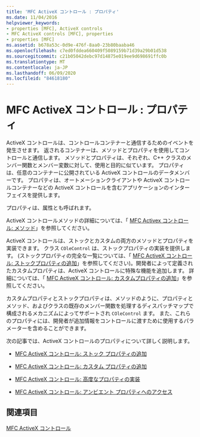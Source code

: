 ```yaml
---
title: 'MFC ActiveX コントロール : プロパティ'
ms.date: 11/04/2016
helpviewer_keywords:
- properties [MFC], ActiveX controls
- MFC ActiveX controls [MFC], properties
- properties [MFC]
ms.assetid: b678a53c-0d9e-476f-8aa0-23b80baaba46
ms.openlocfilehash: c7ed0fddea660409f5089159b71d39a29b01d538
ms.sourcegitcommit: c21b05042debc97d14875e019ee9d698691ffc0b
ms.translationtype: MT
ms.contentlocale: ja-JP
ms.lasthandoff: 06/09/2020
ms.locfileid: "84618180"
---
```

# <a name="mfc-activex-controls-properties"></a>MFC ActiveX コントロール : プロパティ

ActiveX コントロールは、コントロールコンテナーと通信するためのイベントを発生させます。 返されるコンテナーは、メソッドとプロパティを使用してコントロールと通信します。 メソッドとプロパティは、それぞれ、C++ クラスのメンバー関数とメンバー変数に対して、使用と目的に似ています。 プロパティは、任意のコンテナーに公開されている ActiveX コントロールのデータメンバーです。 プロパティは、オートメーションクライアントや ActiveX コントロールコンテナーなどの ActiveX コントロールを含むアプリケーションのインターフェイスを提供します。

プロパティは、属性とも呼ばれます。

ActiveX コントロールメソッドの詳細については、「 [MFC Activex コントロール: メソッド](mfc-activex-controls-methods.md)」を参照してください。

ActiveX コントロールは、ストックとカスタムの両方のメソッドとプロパティを実装できます。 クラス `COleControl` は、ストックプロパティの実装を提供します。 (ストックプロパティの完全な一覧については、「 [MFC ActiveX コントロール: ストックプロパティの追加](mfc-activex-controls-adding-stock-properties.md)」を参照してください)。開発者によって定義されたカスタムプロパティは、ActiveX コントロールに特殊な機能を追加します。 詳細については、「 [MFC ActiveX コントロール: カスタムプロパティの追加](mfc-activex-controls-adding-custom-properties.md)」を参照してください。

カスタムプロパティとストックプロパティは、メソッドのように、プロパティとメソッド、およびクラスの既存のメンバー関数を処理するディスパッチマップで構成されるメカニズムによってサポートされ `COleControl` ます。 また、これらのプロパティには、開発者が追加情報をコントロールに渡すために使用するパラメーターを含めることができます。

次の記事では、ActiveX コントロールのプロパティについて詳しく説明します。

- [MFC ActiveX コントロール: ストック プロパティの追加](mfc-activex-controls-adding-stock-properties.md)

- [MFC ActiveX コントロール: カスタム プロパティの追加](mfc-activex-controls-adding-custom-properties.md)

- [MFC ActiveX コントロール: 高度なプロパティの実装](mfc-activex-controls-advanced-property-implementation.md)

- [MFC ActiveX コントロール: アンビエント プロパティへのアクセス](mfc-activex-controls-accessing-ambient-properties.md)

## <a name="see-also"></a>関連項目

[MFC ActiveX コントロール](mfc-activex-controls.md)
